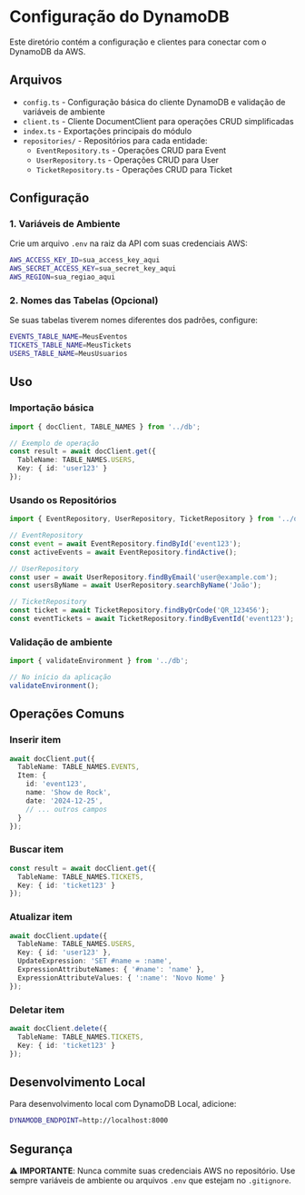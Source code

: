 # Configuração do DynamoDB

Este diretório contém a configuração e clientes para conectar com o DynamoDB da AWS.

## Arquivos

- `config.ts` - Configuração básica do cliente DynamoDB e validação de variáveis de ambiente
- `client.ts` - Cliente DocumentClient para operações CRUD simplificadas
- `index.ts` - Exportações principais do módulo
- `repositories/` - Repositórios para cada entidade:
  - `EventRepository.ts` - Operações CRUD para Event
  - `UserRepository.ts` - Operações CRUD para User
  - `TicketRepository.ts` - Operações CRUD para Ticket

## Configuração

### 1. Variáveis de Ambiente

Crie um arquivo `.env` na raiz da API com suas credenciais AWS:

```bash
AWS_ACCESS_KEY_ID=sua_access_key_aqui
AWS_SECRET_ACCESS_KEY=sua_secret_key_aqui
AWS_REGION=sua_regiao_aqui
```

### 2. Nomes das Tabelas (Opcional)

Se suas tabelas tiverem nomes diferentes dos padrões, configure:

```bash
EVENTS_TABLE_NAME=MeusEventos
TICKETS_TABLE_NAME=MeusTickets
USERS_TABLE_NAME=MeusUsuarios
```

## Uso

### Importação básica

```typescript
import { docClient, TABLE_NAMES } from '../db';

// Exemplo de operação
const result = await docClient.get({
  TableName: TABLE_NAMES.USERS,
  Key: { id: 'user123' }
});
```

### Usando os Repositórios

```typescript
import { EventRepository, UserRepository, TicketRepository } from '../db/repositories';

// EventRepository
const event = await EventRepository.findById('event123');
const activeEvents = await EventRepository.findActive();

// UserRepository
const user = await UserRepository.findByEmail('user@example.com');
const usersByName = await UserRepository.searchByName('João');

// TicketRepository
const ticket = await TicketRepository.findByQrCode('QR_123456');
const eventTickets = await TicketRepository.findByEventId('event123');
```

### Validação de ambiente

```typescript
import { validateEnvironment } from '../db';

// No início da aplicação
validateEnvironment();
```

## Operações Comuns

### Inserir item

```typescript
await docClient.put({
  TableName: TABLE_NAMES.EVENTS,
  Item: {
    id: 'event123',
    name: 'Show de Rock',
    date: '2024-12-25',
    // ... outros campos
  }
});
```

### Buscar item

```typescript
const result = await docClient.get({
  TableName: TABLE_NAMES.TICKETS,
  Key: { id: 'ticket123' }
});
```

### Atualizar item

```typescript
await docClient.update({
  TableName: TABLE_NAMES.USERS,
  Key: { id: 'user123' },
  UpdateExpression: 'SET #name = :name',
  ExpressionAttributeNames: { '#name': 'name' },
  ExpressionAttributeValues: { ':name': 'Novo Nome' }
});
```

### Deletar item

```typescript
await docClient.delete({
  TableName: TABLE_NAMES.TICKETS,
  Key: { id: 'ticket123' }
});
```

## Desenvolvimento Local

Para desenvolvimento local com DynamoDB Local, adicione:

```bash
DYNAMODB_ENDPOINT=http://localhost:8000
```

## Segurança

⚠️ **IMPORTANTE**: Nunca commite suas credenciais AWS no repositório. Use sempre variáveis de ambiente ou arquivos `.env` que estejam no `.gitignore`.
